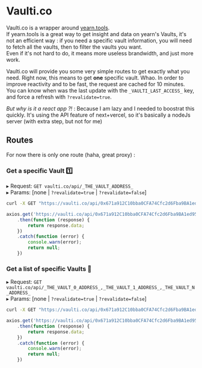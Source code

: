 # Vaulti.co
Vaulti.co is a wrapper around [yearn.tools](https://yearn.tools/#/).  
If yearn.tools is a great way to get insight and data on yearn's Vaults, it's not an efficient way : if you need a specific vault information, you will need to fetch all the vaults, then to filter the vaults you want.  
Even if it's not hard to do, it means more useless brandwidth, and just more work.  

Vaulti.co will provide you some very simple routes to get exactly what you need. Right now, this means to get **one** specific vault. Whao.
In order to improve reactivity and to be fast, the request are cached for 10 minutes.  
You can know when was the last update with the `_VAULTI_LAST_ACCESS_` key, and force a refresh with `?revalidate=true`.

_But why is it a react app ?!_ : Because I am lazy and I needed to boostrat this quickly. It's using the API feature of next+vercel, so it's basically a nodeJs server (with extra step, but not for me)

## Routes
For now there is only one route (haha, great proxy) :

### Get a specific Vault 1️⃣
▸ Request: `GET vaulti.co/api/_THE_VAULT_ADDRESS_`  
▸ Params: [none | `?revalidate=true` | `?revalidate=false`]  

```bash
curl -X GET "https://vaulti.co/api/0x671a912C10bba0CFA74Cfc2d6Fba9BA1ed9530B2" -H  "accept: application/json"
```

```js
axios.get('https://vaulti.co/api/0x671a912C10bba0CFA74Cfc2d6Fba9BA1ed9530B2')
	.then(function (response) {
		return response.data;
	})
	.catch(function (error) {
		console.warn(error);
		return null;
	})
```

### Get a list of specific Vaults 🔁
▸ Request: `GET vaulti.co/api/_THE_VAULT_0_ADDRESS_,_THE_VAULT_1_ADDRESS_,_THE_VAULT_N_ADDRESS_`  
▸ Params: [none | `?revalidate=true` | `?revalidate=false`]  

```bash
curl -X GET "https://vaulti.co/api/0x671a912C10bba0CFA74Cfc2d6Fba9BA1ed9530B2,0xe9Dc63083c464d6EDcCFf23444fF3CFc6886f6FB" -H  "accept: application/json"
```

```js
axios.get('https://vaulti.co/api/0x671a912C10bba0CFA74Cfc2d6Fba9BA1ed9530B2,0xe9Dc63083c464d6EDcCFf23444fF3CFc6886f6FB')
	.then(function (response) {
		return response.data;
	})
	.catch(function (error) {
		console.warn(error);
		return null;
	})
```
